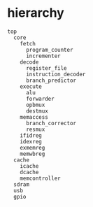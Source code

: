 # hierarchy

    top
      core
        fetch
          program_counter
          incrementer
        decode
          register_file
          instruction_decoder
          branch_predictor
        execute
          alu
          forwarder
          opbmux
          destmux
        memaccess
          branch_corrector
          resmux
        ifidreg
        idexreg
        exmemreg
        memwbreg
      cache
        icache
        dcache
        memcontroller
      sdram
      usb
      gpio